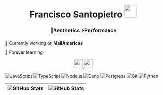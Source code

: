 <h1 align="center">Francisco Santopietro <img src="https://media.giphy.com/media/VgCDAzcKvsR6OM0uWg/giphy.gif" width="40"></h1>
<h3 align="center">🌌Aesthetics ⚡Performance</h3>

🚀 Currently working on **MailAmericas**

💚 Forever learning

<div align="center">
  <a href="https://www.linkedin.com/in/francisco-santopietro">
    <img src="https://img.shields.io/badge/LinkedIn-%230077B5.svg?&style=for-the-badge&logo=linkedin&logoColor=white" height="28" />
  </a>
  <a href="https://dracorfs.dev">
    <img src="https://img.shields.io/badge/Portfolio-%2312100E.svg?&style=for-the-badge" height="28" />
  </a>
</div>

![JavaScript](https://img.shields.io/badge/-JavaScript-black?style=flat-square&logo=javascript)
![TypeScript](https://img.shields.io/badge/-TypeScript-black?style=flat-square&logo=typescript)
![Node.js](https://img.shields.io/badge/-Node.js-black?style=flat-square&logo=node.js)
![Deno](https://img.shields.io/badge/-Deno-black?style=flat-square&logo=deno&logoColor=f5f5f5)
![Postgress](https://img.shields.io/badge/-Postgress-black?style=flat-square&logo=PostgreSQL)
![Git](https://img.shields.io/badge/-Git-black?style=flat-square&logo=git)
![Python](https://img.shields.io/badge/-Python-black?style=flat-square&logo=Python)

| <img align="top" src="https://github-readme-stats-sigma-five.vercel.app/api/top-langs/?username=Dracorfs&layout=compact&theme=vue-dark" alt="GitHub Stats" /> | <img align="top" src="https://github-readme-stats-sigma-five.vercel.app/api?username=Dracorfs&show_icons=true&theme=vue-dark" alt="GitHub Stats" /> |
| ------------- | ------------- |
